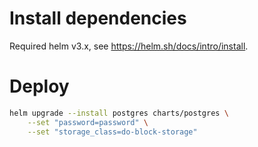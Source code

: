 # Install dependencies

Required helm v3.x, see https://helm.sh/docs/intro/install.

# Deploy

```bash
helm upgrade --install postgres charts/postgres \
    --set "password=password" \
    --set "storage_class=do-block-storage"
```
